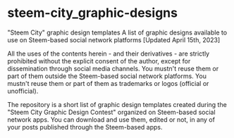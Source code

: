 # steem-city_graphic-designs
"Steem City" graphic design templates
A list of graphic designs available to use on Steem-based social network platforms [Updated April 15th, 2023]

All the uses of the contents herein - and their derivatives - are strictly prohibited without the explicit consent of the author, except for dissemination through social media channels. You mustn't reuse them or part of them outside the Steem-based social network platforms. You mustn't reuse them or part of them as trademarks or logos (official or unofficial).

The repository is a short list of graphic design templates created during the "Steem City Graphic Design Contest" organized on Steem-based social network apps. You can download and use them, edited or not, in any of your posts published through the Steem-based apps.
